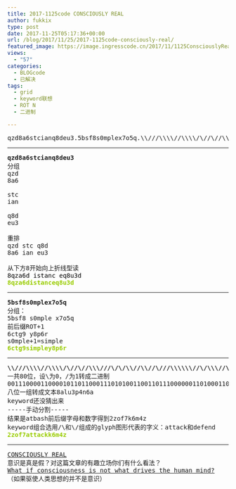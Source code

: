 ```yaml
---
title: 2017-1125code CONSCIOUSLY REAL
author: fukkix
type: post
date: 2017-11-25T05:17:36+00:00
url: /blog/2017/11/25/2017-1125code-consciously-real/
featured_image: https://image.ingresscode.cn/2017/11/1125ConsciouslyReal.jpg?x-oss-process=image/resize,m_fill,w_700,h_220
views:
  - "57"
categories:
  - BLOGcode
  - 已解决
tags:
  - grid
  - keyword联想
  - ROT N
  - 二进制

---
```

<pre>qzd8a6stcianq8deu3.5bsf8s0mplex7o5q.\\///\\\\//\\\\/\//\//\\\///\/\/\\//\\//\///\\\\\\//\/\\\//\///\\\//\//\\//\\\\/<!--more--></pre>

* * *

<pre><strong>qzd8a6stcianq8deu3
</strong>分组
qzd
8a6

stc
ian

q8d
eu3

重排
qzd stc q8d
8a6 ian eu3

从下方8开始向上折线型读
<span style="color: #000000;">8qza6d istanc eq8u3d</span><strong><span style="color: #99cc00;">
8qza6distanceq8u3d</span></strong></pre>

* * *

<pre><strong>5bsf8s0mplex7o5q
</strong>分组：
5bsf8 s0mple x7o5q
前后缀ROT+1
6ctg9 y8p6r
s0mple+1=simple<strong>
<span style="color: #99cc00;">6ctg9simpley8p6r</span></strong></pre>

* * *

<pre><strong>\\///\\\\//\\\\/\//\//\\\///\/\/\\//\\//\///\\\\\\//\/\\\//\///\\\//\//\\//\\\\/
</strong>一共80位，设\为0，/为1转成二进制
00111000011000010110110001110101001100110111000000110100011011100011011001100001
八位一组转成文本8alu3p4n6a
keyword还没猜出来
-----手动分割-----
结果是atbash前后缀字母和数字得到2zof7k6m4z
keyword组合选用/\和\/组成的glyph图形代表的字义：attack和defend
<span style="color: #99cc00;"><strong>2zof7attackk6m4z</strong></span></pre>

* * *

<pre><a href="http://investigate.ingress.com/2017/11/25/consciously-real/">CONSCIOUSLY REAL</a>
意识是真是假？对这篇文章的有趣立场你们有什么看法？
<a href="https://theconversation.com/what-if-consciousness-is-not-what-drives-the-human-mind-86785">What if consciousness is not what drives the human mind?</a>
（如果驱使人类思想的并不是意识）</pre>